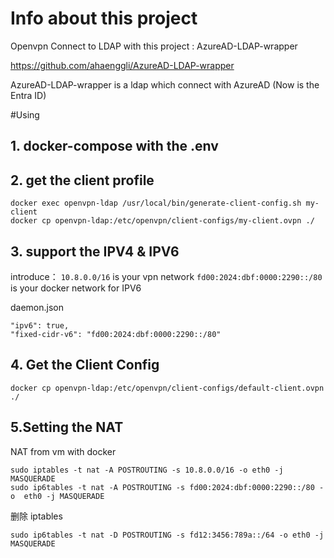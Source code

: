 # Info about this project

Openvpn Connect to LDAP with this project : AzureAD-LDAP-wrapper

https://github.com/ahaenggli/AzureAD-LDAP-wrapper

AzureAD-LDAP-wrapper is a ldap which connect with AzureAD (Now is the Entra ID)

#Using

## 1. docker-compose  with the .env

## 2. get the client profile
```
docker exec openvpn-ldap /usr/local/bin/generate-client-config.sh my-client
docker cp openvpn-ldap:/etc/openvpn/client-configs/my-client.ovpn ./
```

## 3. support the IPV4 & IPV6

introduce：
`10.8.0.0/16`  is your vpn network
`fd00:2024:dbf:0000:2290::/80` is your docker network for IPV6

daemon.json
```
"ipv6": true,
"fixed-cidr-v6": "fd00:2024:dbf:0000:2290::/80"

```

## 4. Get the Client Config
```
docker cp openvpn-ldap:/etc/openvpn/client-configs/default-client.ovpn ./
```

## 5.Setting the NAT
NAT from vm with docker
```
sudo iptables -t nat -A POSTROUTING -s 10.8.0.0/16 -o eth0 -j MASQUERADE
sudo ip6tables -t nat -A POSTROUTING -s fd00:2024:dbf:0000:2290::/80 -o  eth0 -j MASQUERADE
```
删除 iptables
```
sudo ip6tables -t nat -D POSTROUTING -s fd12:3456:789a::/64 -o eth0 -j MASQUERADE
```



